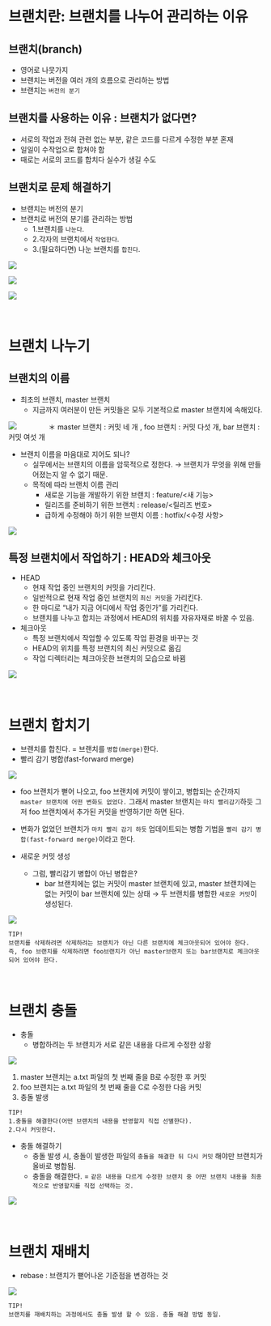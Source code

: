 
# 브랜치란: 브랜치를 나누어 관리하는 이유

## 브랜치(branch)
  * 영어로 나뭇가지
  * 브랜치는 버전을 여러 개의 흐름으로 관리하는 방법
  * 브랜치는 `버전의 분기`

## 브랜치를 사용하는 이유 : 브랜치가 없다면?
  * 서로의 작업과 전혀 관련 없는 부분, 같은 코드를 다르게 수정한 부분 혼재
  * 일일이 수작업으로 합쳐야 함
  * 때로는 서로의 코드를 합치다 실수가 생길 수도

## 브랜치로 문제 해결하기
  * 브랜치는 버전의 분기
  * 브랜치로 버전의 분기를 관리하는 방법
    * 1.브랜치를 `나눈다`.
    * 2.각자의 브랜치에서 `작업한다`.
    * 3.(필요하다면) 나눈 브랜치를 `합친다`.

<a href='https://ifh.cc/v-swP7Mw' target='_blank'><img src='https://ifh.cc/g/swP7Mw.png' border='0'></a>

<a href='https://ifh.cc/v-7MtW8G' target='_blank'><img src='https://ifh.cc/g/7MtW8G.png' border='0'></a>

<a href='https://ifh.cc/v-N4Wkhh' target='_blank'><img src='https://ifh.cc/g/N4Wkhh.png' border='0'></a>

<br>

# 브랜치 나누기

## 브랜치의 이름
  * 최초의 브랜치, master 브랜치
    * 지금까지 여러분이 만든 커밋들은 모두 기본적으로 master 브랜치에 속해있다.

<a href='https://ifh.cc/v-27MpoQ' target='_blank'><img src='https://ifh.cc/g/27MpoQ.png' border='0'></a>
&nbsp;&nbsp;&nbsp;&nbsp;&nbsp;&nbsp;&nbsp;&nbsp;&nbsp;&nbsp;&nbsp;&nbsp;&nbsp;&nbsp;
＊ master 브랜치 : 커밋 네 개 , foo 브랜치 : 커밋 다섯 개, bar 브랜치 : 커밋 여섯 개

  * 브랜치 이름을 마음대로 지어도 되나?
    * 실무에서는 브랜치의 이름을 암묵적으로 정한다. → 브랜치가 무엇을 위해 만들어졌는지 알 수 없기 때문.
    * 목적에 따라 브랜치 이름 관리
      * 새로운 기능을 개발하기 위한 브랜치 : feature/<새 기능>
      * 릴리즈를 준비하기 위한 브랜치 : release/<릴리즈 번호>
      * 급하게 수정해야 하기 위한 브랜치 이름 : hotfix/<수정 사항>

<a href='https://ifh.cc/v-PmPbpG' target='_blank'><img src='https://ifh.cc/g/PmPbpG.png' border='0'></a>

## 특정 브랜치에서 작업하기 : HEAD와 체크아웃
  * HEAD
    * 현재 작업 중인 브랜치의 커밋을 가리킨다.
    * 일반적으로 현재 작업 중인 브랜치의 `최신 커밋`을 가리킨다.
    * 한 마디로 “내가 지금 어디에서 작업 중인가”를 가리킨다.
    * 브랜치를 나누고 합치는 과정에서 HEAD의 위치를 자유자재로 바꿀 수 있음.
  * 체크아웃
    * 특정 브랜치에서 작업할 수 있도록 작업 환경을 바꾸는 것
    * HEAD의 위치를 특정 브랜치의 최신 커밋으로 옮김
    * 작업 디렉터리는 체크아웃한 브랜치의 모습으로 바뀜

<a href='https://ifh.cc/v-HlWjPM' target='_blank'><img src='https://ifh.cc/g/HlWjPM.png' border='0'></a>

<br>

# 브랜치 합치기

* 브랜치를 합친다. = 브랜치를 `병합(merge)`한다.
* 빨리 감기 병합(fast-forward merge)

<a href='https://ifh.cc/v-Xt5yKb' target='_blank'><img src='https://ifh.cc/g/Xt5yKb.png' border='0'></a>

  * foo 브랜치가 뻗어 나오고, foo 브랜치에 커밋이 쌓이고, 병합되는 순간까지 `master 브랜치에 어떤 변화도 없었다.` 그래서 master 브랜치는 `마치 빨리감기`하듯 그저 foo 브랜치에서 추가된 커밋을 반영하기만 하면 된다.
  * 변화가 없었던 브랜치가 `마치 빨리 감기 하듯` 업데이트되는 병합 기법을 `빨리 감기 병합(fast-forward merge)`이라고 한다.


* 새로운 커밋 생성
  * 그럼, 빨리감기 병합이 아닌 병합은?
    * bar 브랜치에는 없는 커밋이 master 브랜치에 있고,
master 브랜치에는 없는 커밋이 bar 브랜치에 있는 상태
→ 두 브랜치를 병합한 `새로운 커밋`이 생성된다.

<a href='https://ifh.cc/v-V6LTWy' target='_blank'><img src='https://ifh.cc/g/V6LTWy.png' border='0'></a>

```
TIP!
브랜치를 삭제하려면 삭제하려는 브랜치가 아닌 다른 브랜치에 체크아웃되어 있어야 한다.
즉, foo 브랜치를 삭제하려면 foo브랜치가 아닌 master브랜치 또는 bar브랜치로 체크아웃되어 있어야 한다.
```

<br>

# 브랜치 충돌

* 충돌
  * 병합하려는 두 브랜치가 서로 같은 내용을 다르게 수정한 상황

<a href='https://ifh.cc/v-jN2BFZ' target='_blank'><img src='https://ifh.cc/g/jN2BFZ.png' border='0'></a>

  1. master 브랜치는 a.txt 파일의 첫 번째 줄을 B로 수정한 후 커밋
  2. foo 브랜치는 a.txt 파일의 첫 번째 줄을 C로 수정한 다음 커밋
  3. 충돌 발생

```
TIP!
1.충돌을 해결한다(어떤 브랜치의 내용을 반영할지 직접 선별한다).
2.다시 커밋한다.
```

* 충돌 해결하기
  * 충돌 발생 시, 충돌이 발생한 파일의 `충돌을 해결한 뒤 다시 커밋` 해야만 브랜치가 올바로 병합됨.
  * 충돌을 해결한다. = `같은 내용을 다르게 수정한 브랜치 중 어떤 브랜치 내용을 최종적으로 반영할지를 직접 선택하는 것.` 

<a href='https://ifh.cc/v-8TcpWv' target='_blank'><img src='https://ifh.cc/g/8TcpWv.png' border='0'></a>

<br>

# 브랜치 재배치

* rebase : 브랜치가 뻗어나온 기준점을 변경하는 것

<a href='https://ifh.cc/v-pHZ7bJ' target='_blank'><img src='https://ifh.cc/g/pHZ7bJ.png' border='0'></a>

```
TIP!
브랜치를 재배치하는 과정에서도 충돌 발생 할 수 있음. 충돌 해결 방법 동일.
```

